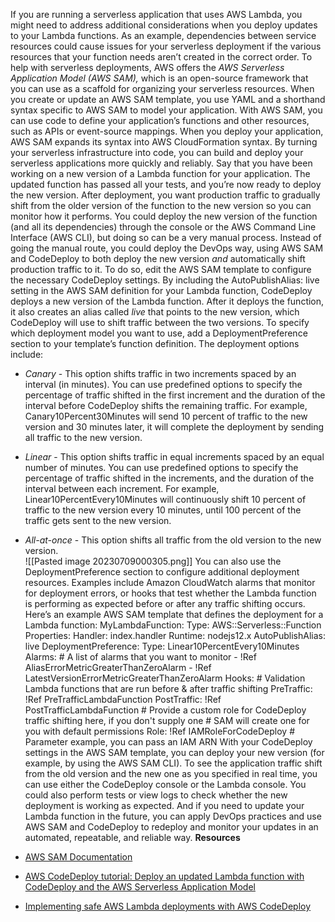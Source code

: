 If you are running a serverless application that uses AWS Lambda, you might need to address additional considerations when you deploy updates to your Lambda functions. As an example, dependencies between service resources could cause issues for your serverless deployment if the various resources that your function needs aren’t created in the correct order. To help with serverless deployments, AWS offers the _AWS Serverless Application Model (AWS SAM),_ which is an open-source framework that you can use as a scaffold for organizing your serverless resources. When you create or update an AWS SAM template, you use YAML and a shorthand syntax specific to AWS SAM to model your application. With AWS SAM, you can use code to define your application’s functions and other resources, such as APIs or event-source mappings. When you deploy your application, AWS SAM expands its syntax into AWS CloudFormation syntax. By turning your serverless infrastructure into code, you can build and deploy your serverless applications more quickly and reliably. Say that you have been working on a new version of a Lambda function for your application. The updated function has passed all your tests, and you’re now ready to deploy the new version. After deployment, you want production traffic to gradually shift from the older version of the function to the new version so you can monitor how it performs. You could deploy the new version of the function (and all its dependencies) through the console or the AWS Command Line Interface (AWS CLI), but doing so can be a very manual process. Instead of going the manual route, you could deploy the DevOps way, using AWS SAM and CodeDeploy to both deploy the new version _and_ automatically shift production traffic to it. To do so, edit the AWS SAM template to configure the necessary CodeDeploy settings. By including the AutoPublishAlias: live setting in the AWS SAM definition for your Lambda function, CodeDeploy deploys a new version of the Lambda function. After it deploys the function, it also creates an alias called _live_ that points to the new version, which CodeDeploy will use to shift traffic between the two versions. To specify which deployment model you want to use, add a DeploymentPreference section to your template’s function definition. The deployment options include:

- _Canary_ - This option shifts traffic in two increments spaced by an interval (in minutes). You can use predefined options to specify the percentage of traffic shifted in the first increment and the duration of the interval before CodeDeploy shifts the remaining traffic. For example, Canary10Percent30Minutes will send 10 percent of traffic to the new version and 30 minutes later, it will complete the deployment by sending all traffic to the new version.
- _Linear_ - This option shifts traffic in equal increments spaced by an equal number of minutes. You can use predefined options to specify the percentage of traffic shifted in the increments, and the duration of the interval between each increment. For example, Linear10PercentEvery10Minutes will continuously shift 10 percent of traffic to the new version every 10 minutes, until 100 percent of the traffic gets sent to the new version.    
- _All-at-once_ - This option shifts all traffic from the old version to the new version.    
![[Pasted image 20230709000305.png]]
You can also use the DeploymentPreference section to configure additional deployment resources. Examples include Amazon CloudWatch alarms that monitor for deployment errors, or hooks that test whether the Lambda function is performing as expected before or after any traffic shifting occurs. Here’s an example AWS SAM template that defines the deployment for a Lambda function: MyLambdaFunction: Type: AWS::Serverless::Function Properties: Handler: index.handler Runtime: nodejs12.x AutoPublishAlias: live DeploymentPreference: Type: Linear10PercentEvery10Minutes Alarms: # A list of alarms that you want to monitor - !Ref AliasErrorMetricGreaterThanZeroAlarm - !Ref LatestVersionErrorMetricGreaterThanZeroAlarm Hooks: # Validation Lambda functions that are run before & after traffic shifting PreTraffic: !Ref PreTrafficLambdaFunction PostTraffic: !Ref PostTrafficLambdaFunction # Provide a custom role for CodeDeploy traffic shifting here, if you don't supply one # SAM will create one for you with default permissions Role: !Ref IAMRoleForCodeDeploy # Parameter example, you can pass an IAM ARN With your CodeDeploy settings in the AWS SAM template, you can deploy your new version (for example, by using the AWS SAM CLI). To see the application traffic shift from the old version and the new one as you specified in real time, you can use either the CodeDeploy console or the Lambda console. You could also perform tests or view logs to check whether the new deployment is working as expected. And if you need to update your Lambda function in the future, you can apply DevOps practices and use AWS SAM and CodeDeploy to redeploy and monitor your updates in an automated, repeatable, and reliable way. **Resources**

- [AWS SAM Documentation](https://docs.aws.amazon.com/serverless-application-model/)    
- [AWS CodeDeploy tutorial: Deploy an updated Lambda function with CodeDeploy and the AWS Serverless Application Model](https://docs.aws.amazon.com/codedeploy/latest/userguide/tutorial-lambda-sam.html)    
- [Implementing safe AWS Lambda deployments with AWS CodeDeploy](https://aws.amazon.com/blogs/compute/implementing-safe-aws-lambda-deployments-with-aws-codedeploy/)